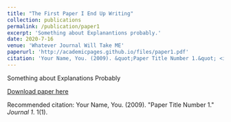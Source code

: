 ```yaml
---
title: "The First Paper I End Up Writing"
collection: publications
permalink: /publication/paper1
excerpt: 'Something about Explanantions probably.'
date: 2020-7-16
venue: 'Whatever Journal Will Take ME'
paperurl: 'http://academicpages.github.io/files/paper1.pdf'
citation: 'Your Name, You. (2009). &quot;Paper Title Number 1.&quot; <i>Journal 1</i>. 1(1).'
---
```

Something about Explanations Probably

[Download paper here](http://academicpages.github.io/files/paper1.pdf)

Recommended citation: Your Name, You. (2009). "Paper Title Number 1." <i>Journal 1</i>. 1(1).
